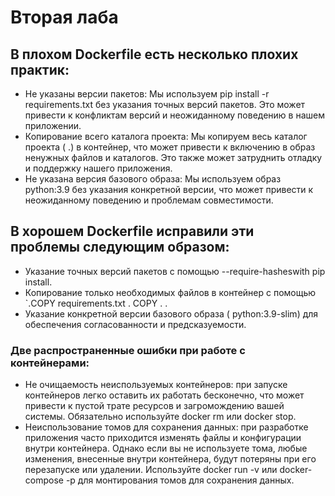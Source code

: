 # Вторая лаба
## В плохом Dockerfile есть несколько плохих практик:

* Не указаны версии пакетов: Мы используем pip install -r requirements.txt без указания точных версий пакетов. Это может привести к конфликтам версий и неожиданному поведению в нашем приложении.
* Копирование всего каталога проекта: Мы копируем весь каталог проекта ( .) в контейнер, что может привести к включению в образ ненужных файлов и каталогов. Это также может затруднить отладку и поддержку нашего приложения.
* Не указана версия базового образа: Мы используем образ python:3.9 без указания конкретной версии, что может привести к неожиданному поведению и проблемам совместимости.


## В хорошем Dockerfile исправили эти проблемы следующим образом:

* Указание точных версий пакетов с помощью --require-hasheswith pip install.
* Копирование только необходимых файлов в контейнер с помощью `.COPY requirements.txt . COPY . .
* Указание конкретной версии базового образа ( python:3.9-slim) для обеспечения согласованности и предсказуемости.

### Две распространенные ошибки при работе с контейнерами:

* Не очищаемость неиспользуемых контейнеров: при запуске контейнеров легко оставить их работать бесконечно, что может привести к пустой трате ресурсов и загромождению вашей системы. Обязательно используйте docker rm или docker stop.
* Неиспользование томов для сохранения данных: при разработке приложения часто приходится изменять файлы и конфигурации внутри контейнера. Однако если вы не используете тома, любые изменения, внесенные внутри контейнера, будут потеряны при его перезапуске или удалении. Используйте docker run -v или docker-compose -p для монтирования томов для сохранения данных.
